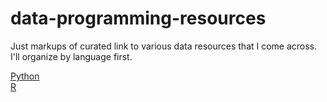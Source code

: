 data-programming-resources
==========================

Just markups of curated link to various data resources that I come across. I'll organize by language first.

[Python](python.md)  
[R](R.md)
